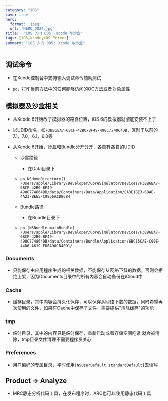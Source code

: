 ```yaml
---
category: "iOS"
cave: true
hero:
  format: 'jpeg'
  url: 'HERO_0024.jpg'
title:  "iOS 入门 005: Xcode 与沙盒"
tags: [iOS,Xcode,iOS Primer]
summary: "iOS 入门 005: Xcode 与沙盒"
---
```

## 调试命令

* 在Xcode控制台中支持输入调试命令辅助测试

* `po`，打印当前方法中的任何能够访问的OC方法或者对象属性

## 模拟器及沙盒相关

* 从Xcode 6开始改了模拟器的路径位置，iOS 6的模拟器就彻底安装不上了

* 以UDID命名，如`F3BB6BA7-6BCF-42B0-8F49-498C774864DB`，区别于以前的7.1，7.0，6.1，6.0等  

* 从Xcode 6开始，沙盒和Bundle分开分开，各自有各自的UDID

	* 沙盒路径
		* 在Data目录下

	* `po NSHomeDirectory()`
	`/Users/apple/Library/Developer/CoreSimulator/Devices/F3BB6BA7-6BCF-42B0-8F49-498C774864DB/data/Containers/Data/Application/CA3E18E3-6BAE-4A23-BEE5-C9856ACDB684`

	* Bundle路径
		* 在Bundle目录下

	* `po [NSBundle mainBundle]`
	`/Users/apple/Library/Developer/CoreSimulator/Devices/F3BB6BA7-6BCF-42B0-8F49-498C774864DB/data/Containers/Bundle/Application/6BC15CAE-C90E-44D6-A619-FD6A901D40D1/`

### Documents

* 只能保存由应用程序生成的相关数据，不能保存从网络下载的数据，否则会拒绝上架，因为Documents目录中的所有内容会自动备份在iCloud中

### Cache

* 缓存目录，其中内容会持久化保存，可以保存从网络下载的数据，同时希望再次使用的文件，如果在Cache中保存了文件，需要提供"清除缓存"的功能

### tmp

* 临时目录，其中的内容只是临时保存，重新启动或者存储空间吃紧 就会被清除，tmp目录文件清理不需要程序员关心

### Preferences

* 用户偏好的专属目录，平时使用`[NSUserDefault standardDefault]`去读写

## Product -> Analyze

* MRC静态分析代码工具，在发布程序时，ARC也可以使用静态代码工具



